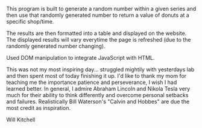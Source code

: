 This program is built to generate a random number within a given series and then use that randomly generated number to return a value of donuts at a specific shop/time.

The results are then formatted into a table and displayed on the website. The displayed results will vary everytime the page is refreshed (due to the randomly generated number changing).

Used DOM manipulation to integrate JavaScript with HTML.

This was not my most inspiring day... struggled mightily with yesterdays lab and then spent most of today finishing it up. I'd like to thank my mom for teaching me the importance patience and perseverance, I wish I had learned better. In general, I admire Abraham Lincoln and Nikola Tesla very much for their ability to think differently and overcome personal setbacks and failures. Realistically Bill Waterson's "Calvin and Hobbes" are due the most credit as inspiration.

Will Kitchell
